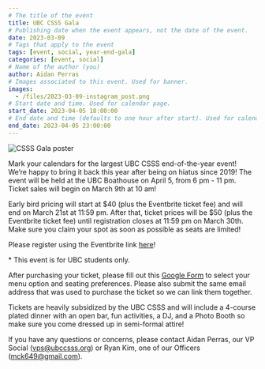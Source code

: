 ```yaml
---
# The title of the event
title: UBC CSSS Gala
# Publishing date when the event appears, not the date of the event.
date: 2023-03-09
# Tags that apply to the event
tags: [event, social, year-end-gala]
categories: [event, social]
# Name of the author (you)
author: Aidan Perras
# Images associated to this event. Used for banner.
images:
  - /files/2023-03-09-instagram_post.png
# Start date and time. Used for calendar page.
start_date: 2023-04-05 18:00:00
# End date and time (defaults to one hour after start). Used for calendar page.
end_date: 2023-04-05 23:00:00
---
```


![CSSS Gala poster](/files/2023-03-09-instagram_post.png)

Mark your calendars for the largest UBC CSSS end-of-the-year event! We’re happy to bring it back this year after being on hiatus since 2019! The event will be held at the UBC Boathouse on April 5, from 6 pm - 11 pm. Ticket sales will begin on March 9th at 10 am!

Early bird pricing will start at $40 (plus the Eventbrite ticket fee) and will end on March 21st at 11:59 pm. After that, ticket prices will be $50 (plus the Eventbrite ticket fee) until registration closes at 11:59 pm on March 30th. Make sure you claim your spot as soon as possible as seats are limited!

Please register using the Eventbrite link [here](https://www.eventbrite.ca/e/ubc-csss-year-end-gala-tickets-571282129227)!

\* This event is for UBC students only.

After purchasing your ticket, please fill out this [Google Form](https://forms.gle/8VtVNFhANp5vgvB46) to select your menu option and seating preferences. Please also submit the same email address that was used to purchase the ticket so we can link them together.

Tickets are heavily subsidized by the UBC CSSS and will include a 4-course plated dinner with an open bar, fun activities, a DJ, and a Photo Booth so make sure you come dressed up in semi-formal attire!

If you have any questions or concerns, please contact Aidan Perras, our VP Social ([vps@ubccsss.org](mailto:vps@ubccsss.org)) or Ryan Kim, one of our Officers ([mck649@gmail.com](mailto:mck649@gmail.com)).
